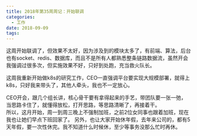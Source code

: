 ```yaml
---
title: 2018年第35周周记：开始联调
categories:
  - 工作
date: 2018-09-09
tags:
---
```


这周开始联调了，但效果不太好，因为涉及到的模块太多了，有前端、算法，后台也有socket、redis、数据库，而且不是所有人都熟悉整条链路数据流，虽然开会我强调过很多次，但实施效果不好，只好到处跑，充当救火队长。
<!-- more -->

这周我重新开始做k8s的研究工作，CEO一直强调平台要实现大规模部署，就得上k8s，只好我来带头了，其他人牵头，我也不一定放心。

CEO开会，跟几个组长讲，核心骨干要有拿得起来的手艺，带团队要一张一弛，当思路卡住了，就懂得放松，打开思路，等思路清晰了，再接着干。  
所以，这月开始，周一到周三晚上不强制加班，之前2位女同事也跟着加班，现在我也让她们早点下班回家了。
另外，也让大家开始休年假，去年来公司的，都有5天年假，要一次性休完。我不知道什么时候休，至少等事务没那么忙时再休。
